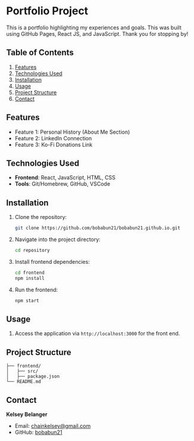 # Portfolio Project

This is a portfolio highlighting my experiences and goals. This was built using GitHub Pages, React JS, and JavaScript. Thank you for stopping by!

## Table of Contents
1. [Features](#features)
2. [Technologies Used](#technologies-used)
3. [Installation](#installation)
4. [Usage](#usage)
5. [Project Structure](#project-structure)
6. [Contact](#contact)

## Features
- Feature 1: Personal History (About Me Section)
- Feature 2: LinkedIn Connection
- Feature 3: Ko-Fi Donations Link

## Technologies Used
- **Frontend**: React, JavaScript, HTML, CSS
- **Tools**: Git/Homebrew, GitHub, VSCode

## Installation
1. Clone the repository:
    ```bash
    git clone https://github.com/bobabun21/bobabun21.github.io.git
    ```
2. Navigate into the project directory:
    ```bash
    cd repository
    ```
3. Install frontend dependencies:
    ```bash
    cd frontend
    npm install
    ```
4. Run the frontend:
    ```bash
    npm start
    ```

## Usage
1. Access the application via `http://localhost:3000` for the front end.

## Project Structure
```
├── frontend/
│   ├── src/
│   ├── package.json
└── README.md
```

## Contact
**Kelsey Belanger**  
- Email: chainkelsey@gmail.com  
- GitHub: [bobabun21](https://github.com/bobabun21)
